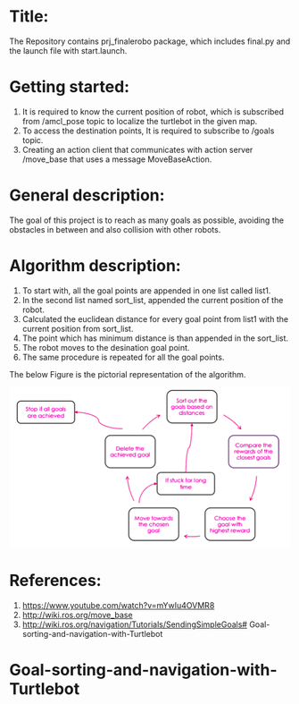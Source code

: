 # Title:

The Repository contains prj_finalerobo package, which includes final.py and the launch file with start.launch.


# Getting started:

1. It is required to know the current position of robot, which is subscribed from /amcl_pose topic to localize the turtlebot in the given map. 
2. To access the destination points, It is required to subscribe to /goals topic.
3. Creating an action client that communicates with action server /move_base that uses a message MoveBaseAction.

# General description:

The goal of this project is to reach as many goals as possible, avoiding the obstacles in between and also collision with other robots.

# Algorithm description:


1. To start with, all the goal points are appended in one list called list1.
2. In the second list named sort_list, appended the current position of the robot.
3. Calculated the euclidean distance for every goal point from list1 with the current position from sort_list.
4. The point which has minimum distance is than appended in the sort_list.
5. The robot moves to the desination goal point.
6. The same procedure is repeated for all the goal points.

The below Figure is the pictorial representation of the algorithm.

![](https://github.com/Sai99897/goal-sort-and-nav-with-tiago/blob/main/process.png)

# References:
 
 1. https://www.youtube.com/watch?v=mYwIu4OVMR8
 2. http://wiki.ros.org/move_base
 3. http://wiki.ros.org/navigation/Tutorials/SendingSimpleGoals# Goal-sorting-and-navigation-with-Turtlebot
# Goal-sorting-and-navigation-with-Turtlebot

